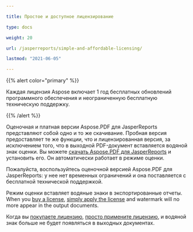 ```yaml
---

title: Простое и доступное лицензирование

type: docs

weight: 20

url: /jasperreports/simple-and-affordable-licensing/

lastmod: "2021-06-05"

---
```




{{% alert color="primary" %}}



Каждая лицензия Aspose включает 1 год бесплатных обновлений программного обеспечения и неограниченную бесплатную техническую поддержку.



{{% /alert %}}



Оценочная и платная версии Aspose.PDF для JasperReports представляют собой одно и то же скачивание. Пробная версия предоставляет те же функции, что и лицензированная версия, за исключением того, что в выходной PDF-документ вставляется водяной знак оценки. Вы можете [скачать Aspose.PDF для JasperReports](http://www.aspose.com/community/files/67/jasperreports-exporters/aspose.pdf-for-jasperreports/default.aspx) и установить его. Он автоматически работает в режиме оценки.



Пожалуйста, воспользуйтесь оценочной версией Aspose.PDF для JasperReports: у нее нет временных ограничений и она поставляется с бесплатной технической поддержкой.



Режим оценки вставляет водяные знаки в экспортированные отчеты. When you [buy a license](http://www.aspose.com/community/forums/aspose.purchase/220/showforum.aspx), [simply apply the license](/pdf/jasperreports/licensing/) and watermark will no more appear in the output documents.

Когда вы [покупаете лицензию](http://www.aspose.com/community/forums/aspose.purchase/220/showforum.aspx), [просто примените лицензию](/pdf/jasperreports/licensing/), и водяной знак больше не будет появляться в выходных документах.